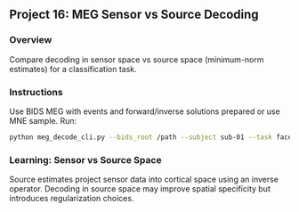 ## Project 16: MEG Sensor vs Source Decoding

### Overview
Compare decoding in sensor space vs source space (minimum-norm estimates) for a classification task.

### Instructions
Use BIDS MEG with events and forward/inverse solutions prepared or use MNE sample. Run:
```bash
python meg_decode_cli.py --bids_root /path --subject sub-01 --task faces --out_dir outputs/meg_decode
```

### Learning: Sensor vs Source Space
Source estimates project sensor data into cortical space using an inverse operator. Decoding in source space may improve spatial specificity but introduces regularization choices.

